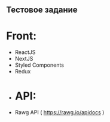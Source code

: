 ## Тестовое задание

# Front:
- ReactJS
- NextJS
- Styled Components
- Redux
- # API:
- Rawg API ( https://rawg.io/apidocs ) 
